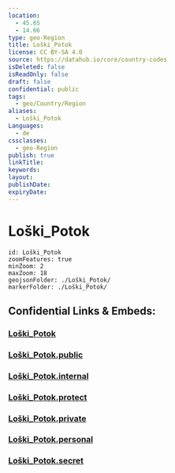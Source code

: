 ```yaml
---
location:
  - 45.65
  - 14.66
type: geo-Region
title: Loški_Potok
license: CC BY-SA 4.0
source: https://datahub.io/core/country-codes
isDeleted: false
isReadOnly: false
draft: false
confidential: public
tags:
  - geo/Country/Region
aliases:
  - Loški_Potok
Languages:
  - de
cssclasses:
  - geo-Region
publish: true
linkTitle:
keywords:
layout:
publishDate:
expiryDate:
---
```


# Loški_Potok

```leaflet
id: Loški_Potok
zoomFeatures: true 
minZoom: 2 
maxZoom: 18
geojsonFolder: ./Loški_Potok/
markerFolder: ./Loški_Potok/
```


## Confidential Links & Embeds: 

### [Loški_Potok](/_Standards/Earth/Continent/Europe/Europe~Central/Slovenia/Regions~Slovenia/Jugovzhodna_Slovenija/counties~Jugovzhodna_Slovenija/Loški_Potok.md) 

### [Loški_Potok.public](/_public/Earth/Continent/Europe/Europe~Central/Slovenia/Regions~Slovenia/Jugovzhodna_Slovenija/counties~Jugovzhodna_Slovenija/Loški_Potok.public.md) 

### [Loški_Potok.internal](/_internal/Earth/Continent/Europe/Europe~Central/Slovenia/Regions~Slovenia/Jugovzhodna_Slovenija/counties~Jugovzhodna_Slovenija/Loški_Potok.internal.md) 

### [Loški_Potok.protect](/_protect/Earth/Continent/Europe/Europe~Central/Slovenia/Regions~Slovenia/Jugovzhodna_Slovenija/counties~Jugovzhodna_Slovenija/Loški_Potok.protect.md) 

### [Loški_Potok.private](/_private/Earth/Continent/Europe/Europe~Central/Slovenia/Regions~Slovenia/Jugovzhodna_Slovenija/counties~Jugovzhodna_Slovenija/Loški_Potok.private.md) 

### [Loški_Potok.personal](/_personal/Earth/Continent/Europe/Europe~Central/Slovenia/Regions~Slovenia/Jugovzhodna_Slovenija/counties~Jugovzhodna_Slovenija/Loški_Potok.personal.md) 

### [Loški_Potok.secret](/_secret/Earth/Continent/Europe/Europe~Central/Slovenia/Regions~Slovenia/Jugovzhodna_Slovenija/counties~Jugovzhodna_Slovenija/Loški_Potok.secret.md)

